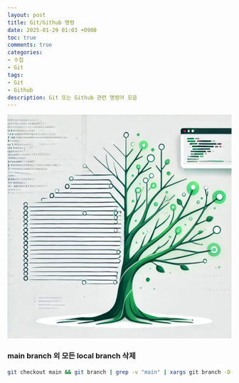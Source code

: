 ```yaml
---
layout: post
title: Git/Github 명령
date: 2025-01-29 01:03 +0900
toc: true
comments: true
categories:
- 수첩
- Git
tags:
- Git
- Github
description: Git 또는 Github 관련 명령어 모음
---
```


![git](/assets/image/2025-01-29.webp)

### main branch 외 모든 local branch 삭제
```bash
git checkout main && git branch | grep -v "main" | xargs git branch -D
```